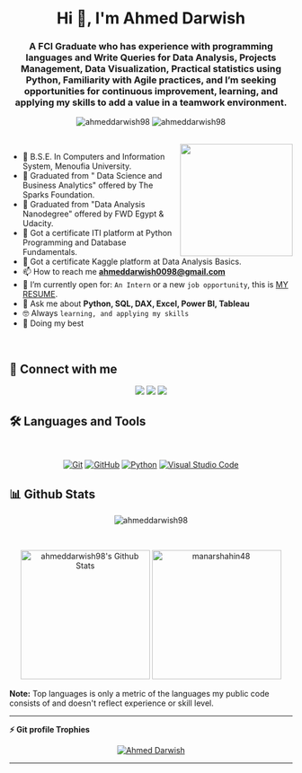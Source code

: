 <h1 align="center">Hi 👋, I'm Ahmed Darwish</h1>
<h3 align="center">A FCI Graduate who has experience with programming languages and Write Queries for Data Analysis, Projects Management, Data Visualization, Practical statistics using Python, Familiarity with Agile practices, and I’m seeking opportunities for continuous improvement, learning, and applying my skills to add a value in a teamwork environment.</h3>

<p align="center"> <img src="https://komarev.com/ghpvc/?username=ahmeddarwish98&label=Profile%20views&color=0e75b6&style=flat" alt="ahmeddarwish98" />
		   <img src="https://img.shields.io/github/followers/ahmeddarwish98?label=Followers" alt="ahmeddarwish98" />
</p>
<br>
<img align="right" src="https://user-images.githubusercontent.com/63050133/156676671-d5b2e362-97d4-4404-9447-dd71ddfea82f.gif" width = 200px/>

- :school: B.S.E. In Computers and Information System, Menoufia University.
- 🌱 Graduated from " Data Science and Business Analytics" offered by The Sparks Foundation.
- 🌱 Graduated from "Data Analysis Nanodegree" offered by FWD Egypt & Udacity.
- 🌱 Got a certificate ITI platform at Python Programming and Database Fundamentals.
- 🌱 Got a certificate Kaggle platform at Data Analysis Basics.
- 📫 How to reach me **ahmeddarwish0098@gmail.com**
- :thinking: I’m currently open for: `An Intern` or a new `job opportunity`, this is [MY RESUME](https://drive.google.com/file/d/1S0SQHkfQ1-m9MqcRswqxq5_1UTee90CP/view?usp=sharing).
- 💬 Ask me about **Python, SQL, DAX, Excel, Power BI, Tableau**
- :nerd_face: Always `learning, and applying my skills`
- 🐼 Doing my best 

<br>

## 📩 Connect with me
<p align="center">
 <a href="mailto:ahmeddarwish0098@gmail.com" title="Gmail"><img src="https://img.shields.io/badge/gmail-%23F05033.svg?style=for-the-badge&logo=gmail&logoColor=white"/></a>
<a href="https://fb.com/adarwish98" title="Facebook"><img src="https://img.shields.io/badge/Facebook-%231877F2.svg?style=for-the-badge&logo=Facebook&logoColor=white"/></a>
<a href="https://linkedin.com/in/adarwish98" title="LinkedIn"><img src="https://img.shields.io/badge/linkedin-%230077B5.svg?style=for-the-badge&logo=linkedin&logoColor=white"/></a> 
</p>

## 🛠 Languages and Tools
<br>
<p align="center">
 <a href="https://git-scm.com/" title="Git"><img src="https://img.shields.io/badge/git-%23F05033.svg?style=for-the-badge&logo=git&logoColor=white" alt="Git"></a>
<a href="https://github.com/" title="GitHub"><img src="https://img.shields.io/badge/github-%23121011.svg?style=for-the-badge&logo=github&logoColor=white" alt="GitHub"></a>
<a href="https://www.python.org/" title="Python"><img src="https://img.shields.io/badge/python-3670A0?style=for-the-badge&logo=python&logoColor=ffdd54" alt="Python"></a>
<a href="https://code.visualstudio.com/" title="Visual Studio Code"><img src="https://img.shields.io/badge/Visual%20Studio%20Code-0078d7.svg?style=for-the-badge&logo=visual-studio-code&logoColor=white" alt="Visual Studio Code"></a>
</p>

## 📊 Github Stats
<p align="center"><img src="https://github-readme-streak-stats.herokuapp.com/?user=ahmeddarwish98&theme=tokyonight_duo" alt="ahmeddarwish98" /></p>
  <br/>
  <p align="center">
    <a href="https://github.com/anuraghazra/github-readme-stats">
	    <img alt="ahmeddarwish98's Github Stats" src="https://github-readme-stats.vercel.app/api?username=ahmeddarwish98&show_icons=true&count_private=true&locale=en&theme=tokyonight&layout=compact" height="230px"/></a>
	  <img src="https://github-readme-stats.vercel.app/api/top-langs?username=ahmeddarwish98&langs_count=10&show_icons=true&locale=en&theme=tokyonight" alt="manarshahin48" height="230px"/>
<br/>

  <b>Note:</b> Top languages is only a metric of the languages my public code consists of and doesn't reflect experience or skill level.
  </p>
  
----
<summary><b>⚡ Git profile Trophies</b></summary>

<p align="center"> <a href="https://github.com/ryo-ma/github-profile-trophy"><img src="https://github-profile-trophy.vercel.app/?username=ahmeddarwish98&layout=compact&theme=algolia" alt="Ahmed Darwish" /></a> </p>

----
